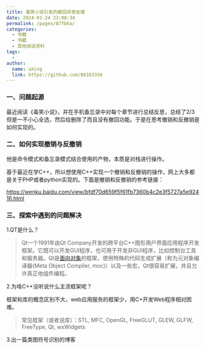 ```yaml
---
title: 毒笑小说引发的撤回异常处理
date: 2024-01-24 23:08:34
permalink: /pages/87fb6a/
categories:
  - 书籍
  - 书籍
  - 其他阅读资料
tags:
  - 
author: 
  name: aXing
  link: https://github.com/08163356
---
```



### 一、问题起源

最近阅读《毒笑小说》，并在手机备忘录中对每个章节进行总结反思，总结了2/3但是一不小心全选，然后给删除了而且没有撤回功能。于是在思考撤销和反撤销是如何实现的。



### 二、如何实现撤销与反撤销

他是命令模式和备忘录模式结合使用的产物，本质是对栈进行操作。

基于最近在学C++，所以想使用C++实现一个撤销和反撤销的操作，网上大多都是关于PHP或者python实现的。下面是撤销和反撤销的参考链接：

https://wenku.baidu.com/view/bfdf70d659f5f61fb7360b4c2e3f5727a5e92416.html

### 三、探索中遇到的问题解决

1.QT是什么？

> Qt一个1991年由Qt Company开发的跨平台C++图形用户界面应用程序开发框架。它既可以开发GUI程序，也可用于开发非GUI程序，比如控制台工具和服务器。Qt是[面向对象](https://www.baidu.com/s?wd=面向对象&tn=SE_PcZhidaonwhc_ngpagmjz&rsv_dl=gh_pc_zhidao)的框架，使用特殊的代码生成扩展（称为元对象编译器(Meta Object Compiler, moc)）以及一些宏，Qt很容易扩展，并且允许真正地组件编程。

2.为啥C++没听说什么主流框架呢？

框架和库的概念区别不大，web应用服务的框架少，用C+开发Web程序相对困难。

> 常见框架（或者说库）：STL, MFC, OpenGL, FreeGLUT, GLEW, GLFW, FreeType, Qt, wxWidgets

3.出一篇类图符号识别的博客